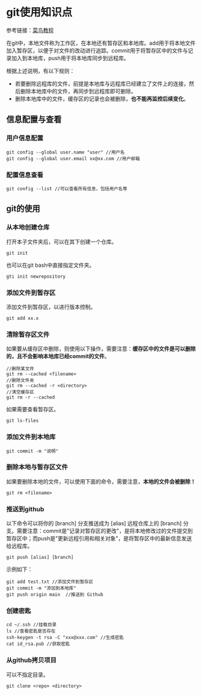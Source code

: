 # git使用知识点

参考链接：[菜鸟教程](https://www.runoob.com/git/git-install-setup.html)

在git中，本地文件称为工作区，在本地还有暂存区和本地库。add用于将本地文件加入暂存区，以便于对文件的改动进行追踪。commit用于将暂存区中的文件与记录加入到本地库，push用于将本地库同步到远程库。

根据上述说明，有以下规则：

- 若要删除远程库的文件，前提是本地库与远程库已经建立了文件上的连接，然后删除本地库中的文件，再同步到远程库即可删除。
- 删除本地库中的文件，缓存区的记录也会被删除，**也不能再监控后续变化**。

## 信息配置与查看

### 用户信息配置

```
git config --global user.name "user" //用户名
git config --global user.email xx@xx.com //用户邮箱
```

### 配置信息查看

```
git config --list //可以查看所有信息，包括用户名等
```

## git的使用

### 从本地创建仓库

打开本子文件夹后，可以在其下创建一个仓库。

```
git init
```

也可以在git bash中直接指定文件夹。

```
gti init newrepository
```

### 添加文件到暂存区

添加文件到暂存区，以进行版本控制。

```
git add xx.x
```

### 清除暂存区文件

如果要从缓存区中删除，则使用以下操作，需要注意：**缓存区中的文件是可以删除的，且不会影响本地库已经commit的文件**。

```
//删除某文件
git rm --cached <filename>
//删除文件夹
git rm --cached -r <directory>
//清空缓存区
git rm -r --cached 
```

如果需要查看暂存区。

```
git ls-files
```

### 添加文件到本地库

```
git commit -m "说明"
```

### 删除本地与暂存区文件

如果要删除本地的文件，可以使用下面的命令，需要注意，**本地的文件会被删除！**

```
git rm <filename>
```

### 推送到github

以下命令可以将你的 [branch] 分支推送成为 [alias] 远程仓库上的 [branch] 分支。需要注意：commit是"记录对暂存区的更改"，是将本地修改过的文件提交到暂存区中；而push是"更新远程引用和相关对象"，是将暂存区中的最新信息发送给远程库。

```
git push [alias] [branch]
```

示例如下：

```
git add test.txt //添加文件到暂存区
git commit -m "添加到本地库"
git push origin main  //推送到 Github
```

### 创建密匙

```
cd ~/.ssh //挂载目录
ls //查看密匙是否存在
ssh-keygen -t rsa -C "xxx@xxx.com" //生成密匙
cat id_rsa.pub //获取密匙
```

### 从github拷贝项目

可以不指定目录。

```
git clone <repo> <directory>
```
